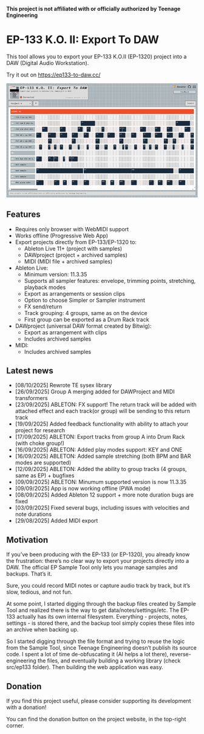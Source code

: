 **This project is not affiliated with or officially authorized by Teenage Engineering**

# EP-133 K.O. II: Export To DAW

This tool allows you to export your EP-133 K.O.II (EP-1320) project into a DAW (Digital Audio Workstation).

Try it out on https://ep133-to-daw.cc/

![EP-133 To Daw](./public/ep133-to-daw.png)


## Features

- Requires only browser with WebMIDI support
- Works offline (Progressive Web App)
- Export projects directly from EP-133/EP-1320 to:
  - Ableton Live 11+ (project with samples)
  - DAWproject (project + archived samples)
  - MIDI (MIDI file + archived samples)
- Ableton Live:
  - Minimum version: 11.3.35
  - Supports all sampler features: envelope, trimming points, stretching, playback modes
  - Export as arrangements or session clips
  - Option to choose Simpler or Sampler instrument
  - FX send/return
  - Track grouping: 4 groups, same as on the device
  - First group can be exported as a Drum Rack track
- DAWproject (universal DAW format created by Bitwig):
  - Export as arrangement with clips
  - Includes archived samples
- MIDI:
  - Includes archived samples


## Latest news

- [08/10/2025] Rewrote TE sysex library
- [26/09/2025] Group A merging added for DAWProject and MIDI transformers
- [23/09/2025] ABLETON: FX support! The return track will be added with attached effect and each track(or group) will be sending to this return track
- [19/09/2025] Added feedback functionality with ability to attach your project for research
- [17/09/2025] ABLETON: Export tracks from group A into Drum Rack (with choke group!)
- [16/09/2025] ABLETON: Added play modes support: KEY and ONE
- [16/09/2025] ABLETON: Added sample stretching (both BPM and BAR modes are supported)
- [12/09/2025] ABLETON: Added the ability to group tracks (4 groups, same as EP) + bugfixes
- [09/09/2025] ABLETON: Minumum supported version is now 11.3.35
- [09/09/2025] App is now working offline (PWA mode)
- [08/09/2025] Added Ableton 12 support + more note duration bugs are fixed
- [03/09/2025] Fixed several bugs, including issues with velocities and note durations
- [29/08/2025] Added MIDI export


## Motivation

If you’ve been producing with the EP-133 (or EP-1320), you already know the frustration: there’s no clear way to export your projects directly into a DAW.
The official EP Sample Tool only lets you manage samples and backups. That’s it.

Sure, you could record MIDI notes or capture audio track by track, but it’s slow, tedious, and not fun.

At some point, I started digging through the backup files created by Sample Tool and realized there is the way to get data/notes/settings/etc. The EP-133 actually has its own internal filesystem. Everything - projects, notes, settings - is stored there, and the backup tool simply copies these files into an archive when backing up.

So I started digging through the file format and trying to reuse the logic from the Sample Tool, since Teenage Engineering doesn’t publish its source code.
I spent a lot of time de-obfuscating it (AI helps a lot there), reverse-engineering the files, and eventually building a working library (check src/ep133 folder).
Then building the web application was easy.


## Donation

If you find this project useful, please consider supporting its development with a donation!

You can find the donation button on the project website, in the top-right corner.
